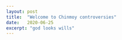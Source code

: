 ```yaml
---
layout: post
title:  "Welcome to Chinmoy controversies"
date:   2020-06-25
excerpt: "god looks wills"
---
```

